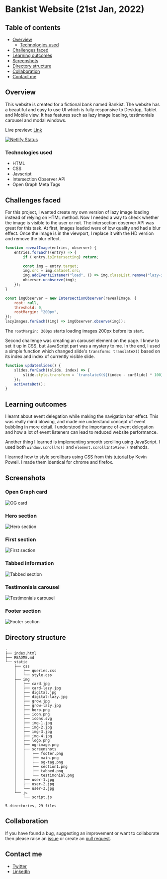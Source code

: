 # Bankist Website (21st Jan, 2022)

## Table of contents

- [Overview](#overview)
  - [Technologies used](#technologies-used)
- [Challenges faced](#challenges-faced)
- [Learning outcomes](#learning-outcomes)
- [Screenshots](#screenshots)
- [Directory structure](#directory-structure)
- [Collaboration](#collaboration)
- [Contact me](#contact-me)

## Overview

This website is created for a fictional bank named Bankist. The website has a beautiful and easy to use UI which is fully responsive to Desktop, Tablet and Mobile view. It has features such as lazy image loading, testimonials carousel and modal windows.

Live preview: [Link](https://bankist-web.darshanvaishya.xyz/)

[![Netlify Status](https://api.netlify.com/api/v1/badges/7f560470-5c67-4cc8-a0c0-89b891665483/deploy-status)](https://app.netlify.com/sites/pensive-ramanujan-f44c07/deploys)

### Technologies used

- HTML
- CSS
- Javscript
- Intersection Observer API
- Open Graph Meta Tags

## Challenges faced

For this project, I wanted create my own version of lazy image loading instead of relying on HTML method. Now I needed a way to check whether the image is visible to the user or not. The intersection observer API was great for this task. At first, images loaded were of low quality and had a blur effect. Once the image is in the viewport, I replace it with the HD version and remove the blur effect.

```js
function revealImage(entries, observer) {
	entries.forEach((entry) => {
		if (!entry.isIntersecting) return;

		const img = entry.target;
		img.src = img.dataset.src;
		img.addEventListener("load", () => img.classList.remove("lazy-img"));
		observer.unobserve(img);
	});
}

const imgObserver = new IntersectionObserver(revealImage, {
	root: null,
	threshold: 0,
	rootMargin: "200px",
});
lazyImages.forEach((img) => imgObserver.observe(img));
```

The `rootMargin: 200px` starts loading images 200px before its start.

Second challenge was creating an carousel element on the page. I knew to set it up in CSS, but JavaScript part was a mystery to me. In the end, I used a simple function which changed slide's `transform: translateX()` based on its index and index of currently visible slide.

```js
function updateSlides() {
	slides.forEach((slide, index) => {
		slide.style.transform = `translateX(${(index - curSlide) * 100}%)`;
	});
	activateDot();
}
```

## Learning outcomes

I learnt about event delegation while making the navigation bar effect. This was really mind blowing, and made me understand concept of event bubbling in more detail. I understood the importance of event delegation and how a lot of event listeners can lead to reduced website performance.

Another thing I learned is implementing smooth scrolling using JavaScript. I used both `window.scrollTo()` and `element.scrollIntoView()` methods.

I learned how to style scrollbars using CSS from this [tutorial](https://www.youtube.com/watch?v=lvKK2fs6h4I) by Kevin Powell. I made them identical for chrome and firefox.

## Screenshots

### Open Graph card

![OG card](./static/img/screenshots/og-tag.png)

### Hero section

![Hero section](./static/img/screenshots/main.png)

### First section

![First section](./static/img/screenshots/section1.png)

### Tabbed information

![Tabbed section](./static/img/screenshots/tabbed.png)

### Testimonials carousel

![Testimonials carousel](./static/img/screenshots/testimonial.png)

### Footer section

![Footer section](./static/img/screenshots/footer.png)

## Directory structure

```
.
├── index.html
├── README.md
└── static
    ├── css
    │   ├── queries.css
    │   └── style.css
    ├── img
    │   ├── card.jpg
    │   ├── card-lazy.jpg
    │   ├── digital.jpg
    │   ├── digital-lazy.jpg
    │   ├── grow.jpg
    │   ├── grow-lazy.jpg
    │   ├── hero.png
    │   ├── icon.png
    │   ├── icons.svg
    │   ├── img-1.jpg
    │   ├── img-2.jpg
    │   ├── img-3.jpg
    │   ├── img-4.jpg
    │   ├── logo.png
    │   ├── og-image.png
    │   ├── screenshots
    │   │   ├── footer.png
    │   │   ├── main.png
    │   │   ├── og-tag.png
    │   │   ├── section1.png
    │   │   ├── tabbed.png
    │   │   └── testimonial.png
    │   ├── user-1.jpg
    │   ├── user-2.jpg
    │   └── user-3.jpg
    └── js
        └── script.js

5 directories, 29 files
```

## Collaboration

If you have found a bug, suggesting an improvement or want to collaborate then please raise an [issue](https://github.com/DarshanVaishya/bankist-website/issues) or create an [pull request](https://github.com/DarshanVaishya/bankist-website/pulls).

## Contact me

- [Twitter](https://twitter.com/darshan_vaishya)
- [LinkedIn](https://www.linkedin.com/in/darshan-vaishya-ba99001a9/)
